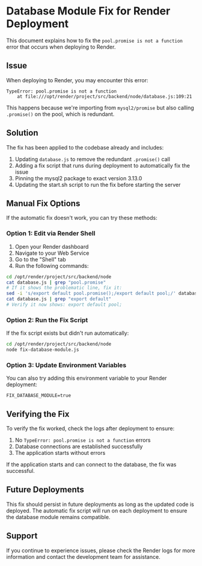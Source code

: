 # Database Module Fix for Render Deployment

This document explains how to fix the `pool.promise is not a function` error that occurs when deploying to Render.

## Issue

When deploying to Render, you may encounter this error:

```
TypeError: pool.promise is not a function
    at file:///opt/render/project/src/backend/node/database.js:109:21
```

This happens because we're importing from `mysql2/promise` but also calling `.promise()` on the pool, which is redundant.

## Solution

The fix has been applied to the codebase already and includes:

1. Updating `database.js` to remove the redundant `.promise()` call
2. Adding a fix script that runs during deployment to automatically fix the issue
3. Pinning the mysql2 package to exact version 3.13.0
4. Updating the start.sh script to run the fix before starting the server

## Manual Fix Options

If the automatic fix doesn't work, you can try these methods:

### Option 1: Edit via Render Shell

1. Open your Render dashboard
2. Navigate to your Web Service
3. Go to the "Shell" tab
4. Run the following commands:

```bash
cd /opt/render/project/src/backend/node
cat database.js | grep "pool.promise"
# If it shows the problematic line, fix it:
sed -i 's/export default pool.promise();/export default pool;/' database.js
cat database.js | grep "export default"
# Verify it now shows: export default pool;
```

### Option 2: Run the Fix Script

If the fix script exists but didn't run automatically:

```bash
cd /opt/render/project/src/backend/node
node fix-database-module.js
```

### Option 3: Update Environment Variables

You can also try adding this environment variable to your Render deployment:

```
FIX_DATABASE_MODULE=true
```

## Verifying the Fix

To verify the fix worked, check the logs after deployment to ensure:

1. No `TypeError: pool.promise is not a function` errors
2. Database connections are established successfully
3. The application starts without errors

If the application starts and can connect to the database, the fix was successful.

## Future Deployments

This fix should persist in future deployments as long as the updated code is deployed. The automatic fix script will run on each deployment to ensure the database module remains compatible.

## Support

If you continue to experience issues, please check the Render logs for more information and contact the development team for assistance. 